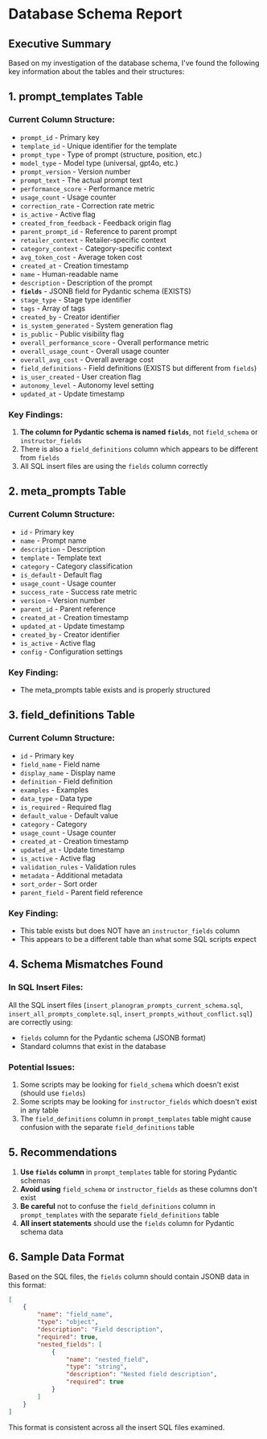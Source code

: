 # Database Schema Report

## Executive Summary

Based on my investigation of the database schema, I've found the following key information about the tables and their structures:

## 1. prompt_templates Table

### Current Column Structure:
- `prompt_id` - Primary key
- `template_id` - Unique identifier for the template
- `prompt_type` - Type of prompt (structure, position, etc.)
- `model_type` - Model type (universal, gpt4o, etc.)
- `prompt_version` - Version number
- `prompt_text` - The actual prompt text
- `performance_score` - Performance metric
- `usage_count` - Usage counter
- `correction_rate` - Correction rate metric
- `is_active` - Active flag
- `created_from_feedback` - Feedback origin flag
- `parent_prompt_id` - Reference to parent prompt
- `retailer_context` - Retailer-specific context
- `category_context` - Category-specific context
- `avg_token_cost` - Average token cost
- `created_at` - Creation timestamp
- `name` - Human-readable name
- `description` - Description of the prompt
- **`fields`** - JSONB field for Pydantic schema (EXISTS)
- `stage_type` - Stage type identifier
- `tags` - Array of tags
- `created_by` - Creator identifier
- `is_system_generated` - System generation flag
- `is_public` - Public visibility flag
- `overall_performance_score` - Overall performance metric
- `overall_usage_count` - Overall usage counter
- `overall_avg_cost` - Overall average cost
- `field_definitions` - Field definitions (EXISTS but different from `fields`)
- `is_user_created` - User creation flag
- `autonomy_level` - Autonomy level setting
- `updated_at` - Update timestamp

### Key Findings:
1. **The column for Pydantic schema is named `fields`**, not `field_schema` or `instructor_fields`
2. There is also a `field_definitions` column which appears to be different from `fields`
3. All SQL insert files are using the `fields` column correctly

## 2. meta_prompts Table

### Current Column Structure:
- `id` - Primary key
- `name` - Prompt name
- `description` - Description
- `template` - Template text
- `category` - Category classification
- `is_default` - Default flag
- `usage_count` - Usage counter
- `success_rate` - Success rate metric
- `version` - Version number
- `parent_id` - Parent reference
- `created_at` - Creation timestamp
- `updated_at` - Update timestamp
- `created_by` - Creator identifier
- `is_active` - Active flag
- `config` - Configuration settings

### Key Finding:
- The meta_prompts table exists and is properly structured

## 3. field_definitions Table

### Current Column Structure:
- `id` - Primary key
- `field_name` - Field name
- `display_name` - Display name
- `definition` - Field definition
- `examples` - Examples
- `data_type` - Data type
- `is_required` - Required flag
- `default_value` - Default value
- `category` - Category
- `usage_count` - Usage counter
- `created_at` - Creation timestamp
- `updated_at` - Update timestamp
- `is_active` - Active flag
- `validation_rules` - Validation rules
- `metadata` - Additional metadata
- `sort_order` - Sort order
- `parent_field` - Parent field reference

### Key Finding:
- This table exists but does NOT have an `instructor_fields` column
- This appears to be a different table than what some SQL scripts expect

## 4. Schema Mismatches Found

### In SQL Insert Files:
All the SQL insert files (`insert_planogram_prompts_current_schema.sql`, `insert_all_prompts_complete.sql`, `insert_prompts_without_conflict.sql`) are correctly using:
- `fields` column for the Pydantic schema (JSONB format)
- Standard columns that exist in the database

### Potential Issues:
1. Some scripts may be looking for `field_schema` which doesn't exist (should use `fields`)
2. Some scripts may be looking for `instructor_fields` which doesn't exist in any table
3. The `field_definitions` column in `prompt_templates` table might cause confusion with the separate `field_definitions` table

## 5. Recommendations

1. **Use `fields` column** in `prompt_templates` table for storing Pydantic schemas
2. **Avoid using** `field_schema` or `instructor_fields` as these columns don't exist
3. **Be careful** not to confuse the `field_definitions` column in `prompt_templates` with the separate `field_definitions` table
4. **All insert statements** should use the `fields` column for Pydantic schema data

## 6. Sample Data Format

Based on the SQL files, the `fields` column should contain JSONB data in this format:

```json
[
    {
        "name": "field_name",
        "type": "object",
        "description": "Field description",
        "required": true,
        "nested_fields": [
            {
                "name": "nested_field",
                "type": "string",
                "description": "Nested field description",
                "required": true
            }
        ]
    }
]
```

This format is consistent across all the insert SQL files examined.